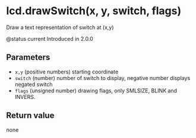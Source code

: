 # lcd.drawSwitch\(x, y, switch, flags\)

Draw a text representation of switch at \(x,y\)

@status current Introduced in 2.0.0

## Parameters

* `x,y` \(positive numbers\) starting coordinate
* `switch` \(number\) number of switch to display, negative number displays negated switch
* `flags` \(unsigned number\) drawing flags, only SMLSIZE, BLINK and INVERS.

## Return value

none

